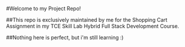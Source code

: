 #Welcome to my Project Repo!

##This repo is exclusively maintained by me for the Shopping Cart Assignment in my TCE Skill Lab Hybrid Full Stack Development Course.

##Nothing here is perfect, but i'm still learning :)